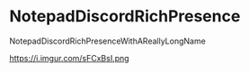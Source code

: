 # NotepadDiscordRichPresence
NotepadDiscordRichPresenceWithAReallyLongName

https://i.imgur.com/sFCxBsI.png
